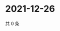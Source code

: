 # 2021-12-26

共 0 条

<!-- BEGIN WEIBO -->
<!-- 最后更新时间 Sun Dec 26 2021 13:11:51 GMT+0800 (China Standard Time) -->

<!-- END WEIBO -->
